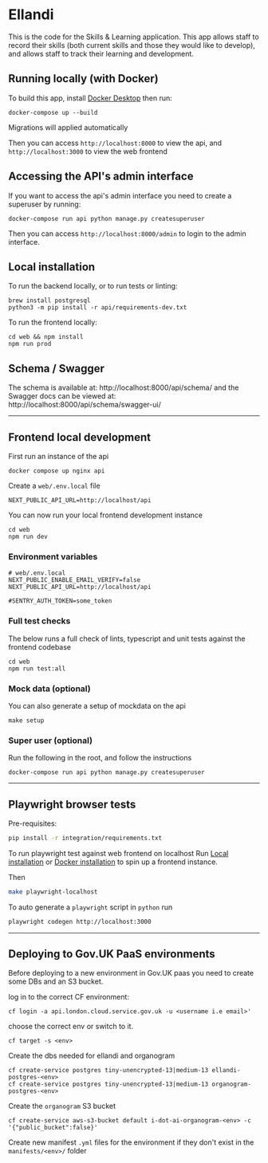 # Ellandi

This is the code for the Skills & Learning application. This app allows staff to record their skills (both current skills and those they would like to develop), and allows staff to track their learning and development.

## Running locally (with Docker)

To build this app, install [Docker Desktop](https://www.docker.com/products/docker-desktop/) then run:

    docker-compose up --build

Migrations will applied automatically

Then you can access `http://localhost:8000` to view the api, and `http://localhost:3000` to view the web frontend

## Accessing the API's admin interface

If you want to access the api's admin interface you need to create a superuser by running:

    docker-compose run api python manage.py createsuperuser

Then you can access `http://localhost:8000/admin` to login to the admin interface.

## Local installation

To run the backend locally, or to run tests or linting:

    brew install postgresql
    python3 -m pip install -r api/requirements-dev.txt

To run the frontend locally:

    cd web && npm install
    npm run prod

## Schema / Swagger

The schema is available at: http://localhost:8000/api/schema/ and the Swagger docs can be viewed at: http://localhost:8000/api/schema/swagger-ui/

---

## Frontend local development

First run an instance of the api

```
docker compose up nginx api
```

Create a `web/.env.local` file

```
NEXT_PUBLIC_API_URL=http://localhost/api
```

You can now run your local frontend development instance

```
cd web
npm run dev
```

### Environment variables

```
# web/.env.local
NEXT_PUBLIC_ENABLE_EMAIL_VERIFY=false
NEXT_PUBLIC_API_URL=http://localhost/api

#SENTRY_AUTH_TOKEN=some_token
```

### Full test checks

The below runs a full check of lints, typescript and unit tests against the frontend codebase

```
cd web
npm run test:all
```

### Mock data (optional)

You can also generate a setup of mockdata on the api

```
make setup
```

### Super user (optional)

Run the following in the root, and follow the instructions

```
docker-compose run api python manage.py createsuperuser
```

---

## Playwright browser tests

Pre-requisites:

```bash
pip install -r integration/requirements.txt
```

To run playwright test against web frontend on localhost
Run [Local installation](https://github.com/i-dot-ai/ellandi/blob/fb1278372ec052c859f591035f6538d6ac4c7f64/README.md#L17)
or
[Docker installation](https://github.com/i-dot-ai/ellandi/blob/fb1278372ec052c859f591035f6538d6ac4c7f64/README.md#L1)
to spin up a frontend instance.

Then

```bash
make playwright-localhost
```

To auto generate a `playwright` script in `python` run

```bash
playwright codegen http://localhost:3000
```

---

## Deploying to Gov.UK PaaS environments

Before deploying to a new environment in Gov.UK paas you need to create some DBs and an S3 bucket.

log in to the correct CF environment:

```
cf login -a api.london.cloud.service.gov.uk -u <username i.e email>'
```

choose the correct env or switch to it.

```
cf target -s <env>
```

Create the dbs needed for ellandi and organogram

```
cf create-service postgres tiny-unencrypted-13|medium-13 ellandi-postgres-<env>
cf create-service postgres tiny-unencrypted-13|medium-13 organogram-postgres-<env>

```

Create the `organogram` S3 bucket

```
cf create-service aws-s3-bucket default i-dot-ai-organogram-<env> -c '{"public_bucket":false}'
```

Create new manifest `.yml` files for the environment if they don't exist in the
`manifests/<env>/` folder
